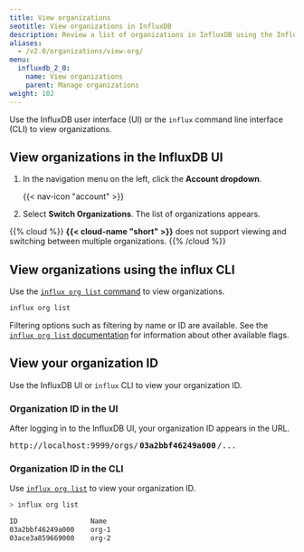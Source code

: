 ```yaml
---
title: View organizations
seotitle: View organizations in InfluxDB
description: Review a list of organizations in InfluxDB using the InfluxDB UI or the influx CLI.
aliases:
  - /v2.0/organizations/view-org/
menu:
  influxdb_2_0:
    name: View organizations
    parent: Manage organizations
weight: 102
---
```


Use the InfluxDB user interface (UI) or the `influx` command line interface (CLI)
to view organizations.

## View organizations in the InfluxDB UI

1. In the navigation menu on the left, click the **Account dropdown**.

    {{< nav-icon "account" >}}

2. Select **Switch Organizations**. The list of organizations appears.

{{% cloud %}}
**{{< cloud-name "short" >}}** does not support viewing and switching between multiple organizations.
{{% /cloud %}}

## View organizations using the influx CLI

Use the [`influx org list` command](/influxdb/v2.0/reference/cli/influx/org/list)
to view organizations.

```sh
influx org list
```

Filtering options such as filtering by name or ID are available.
See the [`influx org list` documentation](/influxdb/v2.0/reference/cli/influx/org/list)
for information about other available flags.

## View your organization ID
Use the InfluxDB UI or `influx` CLI to view your organization ID.

### Organization ID in the UI
After logging in to the InfluxDB UI, your organization ID appears in the URL.


<pre class="highlight">
http://localhost:9999/orgs/<span class="bp" style="font-weight:bold;margin:0 .15rem">03a2bbf46249a000</span>/...
</pre>


### Organization ID in the CLI
Use [`influx org list`](#view-organizations-using-the-influx-cli) to view your organization ID.

```sh
> influx org list

ID                  Name
03a2bbf46249a000    org-1
03ace3a859669000    org-2
```

